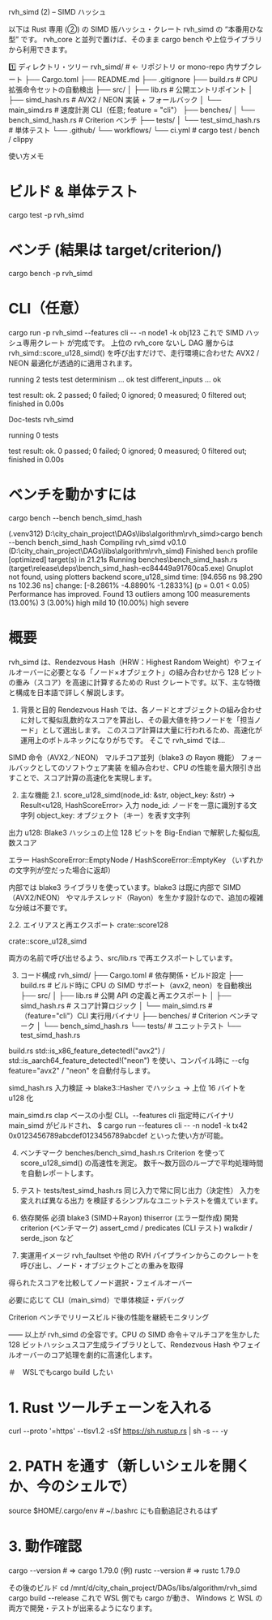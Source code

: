 rvh_simd (2) – SIMD ハッシュ

以下は Rust 専用 (②) の SIMD 版ハッシュ・クレート rvh_simd の “本番用ひな型” です。
rvh_core と並列で置けば、そのまま cargo bench や上位ライブラリから利用できます。

1️⃣ ディレクトリ・ツリー
rvh_simd/                     # ← リポジトリ or mono-repo 内サブクレート
├── Cargo.toml
├── README.md
├── .gitignore
├── build.rs                  # CPU 拡張命令セットの自動検出
├── src/
│   ├── lib.rs                # 公開エントリポイント
│   ├── simd_hash.rs          # AVX2 / NEON 実装 + フォールバック
│   └── main_simd.rs          # 速度計測 CLI（任意; feature = "cli"）
├── benches/
│   └── bench_simd_hash.rs    # Criterion ベンチ
├── tests/
│   └── test_simd_hash.rs     # 単体テスト
└── .github/
    └── workflows/
        └── ci.yml            # cargo test / bench / clippy

使い方メモ
# ビルド & 単体テスト
cargo test -p rvh_simd

# ベンチ (結果は target/criterion/)
cargo bench -p rvh_simd

# CLI（任意）
cargo run -p rvh_simd --features cli -- -n node1 -k obj123
これで SIMD ハッシュ専用クレート が完成です。
上位の rvh_core ないし DAG 層からは rvh_simd::score_u128_simd() を呼び出すだけで、走行環境に合わせた AVX2 / NEON 最適化が透過的に適用されます。


running 2 tests
test determinism ... ok
test different_inputs ... ok

test result: ok. 2 passed; 0 failed; 0 ignored; 0 measured; 0 filtered out; finished in 0.00s

   Doc-tests rvh_simd

running 0 tests

test result: ok. 0 passed; 0 failed; 0 ignored; 0 measured; 0 filtered out; finished in 0.00s


# ベンチを動かすには
cargo bench --bench bench_simd_hash

(.venv312) D:\city_chain_project\DAGs\libs\algorithm\rvh_simd>cargo bench --bench bench_simd_hash
   Compiling rvh_simd v0.1.0 (D:\city_chain_project\DAGs\libs\algorithm\rvh_simd)
    Finished `bench` profile [optimized] target(s) in 21.21s
     Running benches\bench_simd_hash.rs (target\release\deps\bench_simd_hash-ec84449a91760ca5.exe)
Gnuplot not found, using plotters backend
score_u128_simd         time:   [94.656 ns 98.290 ns 102.36 ns]
                        change: [-8.2861% -4.8890% -1.2833%] (p = 0.01 < 0.05)
                        Performance has improved.
Found 13 outliers among 100 measurements (13.00%)
  3 (3.00%) high mild
  10 (10.00%) high severe


# 概要
rvh_simd は、Rendezvous Hash（HRW：Highest Random Weight）やフェイルオーバーに必要となる「ノード×オブジェクト」の組み合わせから 128 ビットの重み（スコア）を高速に計算するための Rust クレートです。以下、主な特徴と構成を日本語で詳しく解説します。

1. 背景と目的
Rendezvous Hash では、各ノードとオブジェクトの組み合わせに対して擬似乱数的なスコアを算出し、その最大値を持つノードを「担当ノード」として選出します。
このスコア計算は大量に行われるため、高速化が運用上のボトルネックになりがちです。
そこで rvh_simd では…

SIMD 命令（AVX2／NEON）
マルチコア並列（blake3 の Rayon 機能）
フォールバックとしてのソフトウェア実装
を組み合わせ、CPU の性能を最大限引き出すことで、スコア計算の高速化を実現します。

2. 主な機能
2.1. score_u128_simd(node_id: &str, object_key: &str) -> Result<u128, HashScoreError>
入力
node_id: ノードを一意に識別する文字列
object_key: オブジェクト（キー）を表す文字列

出力
u128: Blake3 ハッシュの上位 128 ビットを Big-Endian で解釈した擬似乱数スコア

エラー
HashScoreError::EmptyNode / HashScoreError::EmptyKey
（いずれかの文字列が空だった場合に返却）

内部では blake3 ライブラリを使っています。blake3 は既に内部で SIMD（AVX2/NEON） やマルチスレッド（Rayon）を生かす設計なので、追加の複雑な分岐は不要です。

2.2. エイリアスと再エクスポート
crate::score128

crate::score_u128_simd

両方の名前で呼び出せるよう、src/lib.rs で再エクスポートしています。

3. コード構成
rvh_simd/
├── Cargo.toml           # 依存関係・ビルド設定
├── build.rs             # ビルド時に CPU の SIMD サポート（avx2, neon）を自動検出
├── src/
│   ├── lib.rs           # 公開 API の定義と再エクスポート
│   ├── simd_hash.rs     # スコア計算ロジック
│   └── main_simd.rs     # （feature="cli"）CLI 実行用バイナリ
├── benches/             # Criterion ベンチマーク
│   └── bench_simd_hash.rs
└── tests/               # ユニットテスト
    └── test_simd_hash.rs

build.rs
std::is_x86_feature_detected!("avx2") / std::is_aarch64_feature_detected!("neon") を使い、コンパイル時に --cfg feature="avx2" / "neon" を自動付与します。

simd_hash.rs
入力検証 → blake3::Hasher でハッシュ → 上位 16 バイトを u128 化

main_simd.rs
clap ベースの小型 CLI。--features cli 指定時にバイナリ main_simd がビルドされ、
$ cargo run --features cli -- -n node1 -k tx42
0x0123456789abcdef0123456789abcdef
といった使い方が可能。

4. ベンチマーク
benches/bench_simd_hash.rs
Criterion を使って score_u128_simd() の高速性を測定。
数千〜数万回のループで平均処理時間を自動レポートします。

5. テスト
tests/test_simd_hash.rs
同じ入力で常に同じ出力（決定性）
入力を変えれば異なる出力
を検証するシンプルなユニットテストを備えています。

6. 依存関係
必須
blake3 (SIMD＋Rayon)
thiserror (エラー型作成)
開発
criterion (ベンチマーク)
assert_cmd / predicates (CLI テスト)
walkdir / serde_json など

7. 実運用イメージ
rvh_faultset や他の RVH パイプラインからこのクレートを呼び出し、ノード・オブジェクトごとの重みを取得

得られたスコアを比較してノード選択・フェイルオーバー

必要に応じて CLI（main_simd）で単体検証・デバッグ

Criterion ベンチでリリースビルド後の性能を継続モニタリング

—— 以上が rvh_simd の全容です。CPU の SIMD 命令＋マルチコアを生かした 128 ビットハッシュスコア生成ライブラリとして、Rendezvous Hash やフェイルオーバーのコア処理を劇的に高速化します。


＃　WSLでもcargo build したい
# 1. Rust ツールチェーンを入れる
curl --proto '=https' --tlsv1.2 -sSf https://sh.rustup.rs | sh -s -- -y

# 2. PATH を通す（新しいシェルを開くか、今のシェルで）
source $HOME/.cargo/env     # ~/.bashrc にも自動追記されるはず

# 3. 動作確認
cargo --version   # => cargo 1.79.0 (例)
rustc --version   # => rustc 1.79.0

その後のビルド
cd /mnt/d/city_chain_project/DAGs/libs/algorithm/rvh_simd
cargo build --release
これで WSL 側でも cargo が動き、
Windows と WSL の両方で開発・テストが出来るようになります。